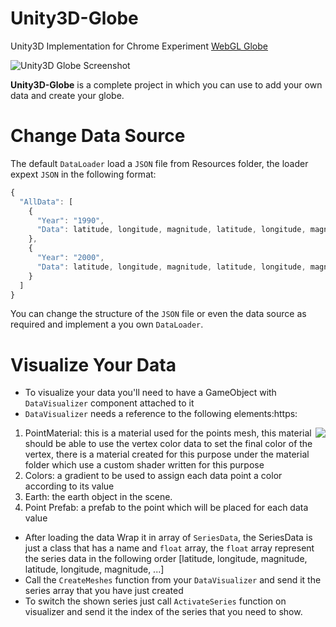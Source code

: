 # Unity3D-Globe
Unity3D Implementation for Chrome Experiment [WebGL Globe](http://www.chromeexperiments.com/globe)

![Unity3D Globe Screenshot](https://dl.dropboxusercontent.com/s/az5hqprnlzz0mjh/Unity3DGlobe-main.png?dl=0)

**Unity3D-Globe** is a complete project in which you can use to add your own data and create your globe.

# Change Data Source
The default `DataLoader` load a `JSON` file from Resources folder, the loader expext `JSON` in the following format:
```javascript
{
  "AllData": [
    {
      "Year": "1990",
      "Data": latitude, longitude, magnitude, latitude, longitude, magnitude, ...]
    },
    {
      "Year": "2000",
      "Data": latitude, longitude, magnitude, latitude, longitude, magnitude, ...]
    }
  ]
}
```

You can change the structure of the `JSON` file or even the data source as required and implement a you own `DataLoader`.

# Visualize Your Data

* To visualize your data you'll need to have a GameObject with `DataVisualizer` component attached to it
* `DataVisualizer` needs a reference to the following elements:https:

<img align="right" src="https://dl.dropboxusercontent.com/s/p4qxm4ur09x5hh3/DataVisualizer.png?dl=0">

1. PointMaterial: this is a material used for the points mesh, this material should be able to use the vertex color data to set the final color of the vertex, there is a material created for this purpose under the material folder which use a custom shader written for this purpose
2. Colors: a gradient to be used to assign each data point a color according to its value
3. Earth: the earth object in the scene.
4. Point Prefab: a prefab to the point which will be placed for each data value 
* After loading the data Wrap it in array of `SeriesData`, the SeriesData is just a class that has a name and `float` array, the `float` array represent the series data in the following order [latitude, longitude, magnitude, latitude, longitude, magnitude, ...]
* Call the `CreateMeshes` function from your `DataVisualizer` and send it the series array that you have just created
* To switch the shown series just call `ActivateSeries` function on visualizer and send it the index of the series that you need to show.
